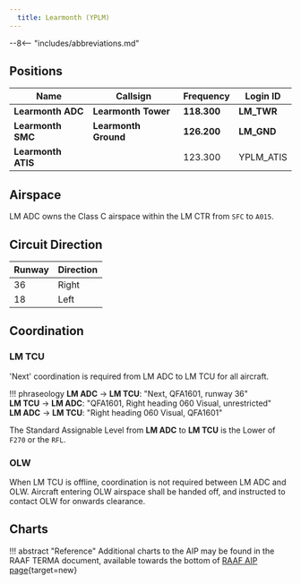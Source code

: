 ```yaml
---
  title: Learmonth (YPLM)
---
```


--8<-- "includes/abbreviations.md"

## Positions

| Name               | Callsign       | Frequency        | Login ID              |
| ------------------ | -------------- | ---------------- | --------------------------------------|
| **Learmonth ADC**    | **Learmonth Tower**  | **118.300**         | **LM_TWR**        |
| **Learmonth SMC**    | **Learmonth Ground**  | **126.200**      | **LM_GND**        |
| **Learmonth ATIS**    |   | 123.300         | YPLM_ATIS       |

## Airspace
LM ADC owns the Class C airspace within the LM CTR from `SFC` to `A015`.

## Circuit Direction

| Runway | Direction |
| ------ | ----------|
| 36     | Right  |
| 18     | Left |

## Coordination
### LM TCU
'Next' coordination is required from LM ADC to LM TCU for all aircraft.

!!! phraseology
    <span class="hotline">**LM ADC** -> **LM TCU**</span>: "Next, QFA1601, runway 36"  
    <span class="hotline">**LM TCU** -> **LM ADC**</span>: "QFA1601, Right heading 060 Visual, unrestricted"  
    <span class="hotline">**LM ADC** -> **LM TCU**</span>: "Right heading 060 Visual, QFA1601"  

The Standard Assignable Level from  **LM ADC** to **LM TCU** is the Lower of `F270` or the `RFL`.

### OLW
When LM TCU is offline, coordination is not required between LM ADC and OLW. Aircraft entering OLW airspace shall be handed off, and instructed to contact OLW for onwards clearance.

## Charts
!!! abstract "Reference"
    Additional charts to the AIP may be found in the RAAF TERMA document, available towards the bottom of [RAAF AIP page](https://ais-af.airforce.gov.au/australian-aip){target=new}